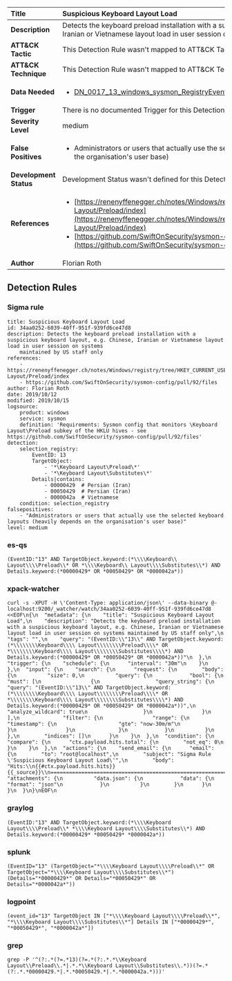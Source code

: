 | Title                    | Suspicious Keyboard Layout Load       |
|:-------------------------|:------------------|
| **Description**          | Detects the keyboard preload installation with a suspicious keyboard layout, e.g. Chinese, Iranian or Vietnamese layout load in user session on systems maintained by US staff only |
| **ATT&amp;CK Tactic**    |   This Detection Rule wasn't mapped to ATT&amp;CK Tactic yet  |
| **ATT&amp;CK Technique** |  This Detection Rule wasn't mapped to ATT&amp;CK Technique yet  |
| **Data Needed**          | <ul><li>[DN_0017_13_windows_sysmon_RegistryEvent](../Data_Needed/DN_0017_13_windows_sysmon_RegistryEvent.md)</li></ul>  |
| **Trigger**              |  There is no documented Trigger for this Detection Rule yet  |
| **Severity Level**       | medium |
| **False Positives**      | <ul><li>Administrators or users that actually use the selected keyboard layouts (heavily depends on the organisation's user base)</li></ul>  |
| **Development Status**   |  Development Status wasn't defined for this Detection Rule yet  |
| **References**           | <ul><li>[https://renenyffenegger.ch/notes/Windows/registry/tree/HKEY_CURRENT_USER/Keyboard-Layout/Preload/index](https://renenyffenegger.ch/notes/Windows/registry/tree/HKEY_CURRENT_USER/Keyboard-Layout/Preload/index)</li><li>[https://github.com/SwiftOnSecurity/sysmon-config/pull/92/files](https://github.com/SwiftOnSecurity/sysmon-config/pull/92/files)</li></ul>  |
| **Author**               | Florian Roth |


## Detection Rules

### Sigma rule

```
title: Suspicious Keyboard Layout Load
id: 34aa0252-6039-40ff-951f-939fd6ce47d8
description: Detects the keyboard preload installation with a suspicious keyboard layout, e.g. Chinese, Iranian or Vietnamese layout load in user session on systems
    maintained by US staff only
references:
    - https://renenyffenegger.ch/notes/Windows/registry/tree/HKEY_CURRENT_USER/Keyboard-Layout/Preload/index
    - https://github.com/SwiftOnSecurity/sysmon-config/pull/92/files
author: Florian Roth
date: 2019/10/12
modified: 2019/10/15
logsource:
    product: windows
    service: sysmon
    definition: 'Requirements: Sysmon config that monitors \Keyboard Layout\Preload subkey of the HKLU hives - see https://github.com/SwiftOnSecurity/sysmon-config/pull/92/files'
detection:
    selection_registry:
        EventID: 13
        TargetObject: 
            - '*\Keyboard Layout\Preload\*'
            - '*\Keyboard Layout\Substitutes\*'
        Details|contains:
            - 00000429  # Persian (Iran)
            - 00050429  # Persian (Iran)
            - 0000042a  # Vietnamese
    condition: selection_registry
falsepositives:
    - "Administrators or users that actually use the selected keyboard layouts (heavily depends on the organisation's user base)"
level: medium

```





### es-qs
    
```
(EventID:"13" AND TargetObject.keyword:(*\\\\Keyboard\\ Layout\\\\Preload\\* OR *\\\\Keyboard\\ Layout\\\\Substitutes\\*) AND Details.keyword:(*00000429* OR *00050429* OR *0000042a*))
```


### xpack-watcher
    
```
curl -s -XPUT -H \'Content-Type: application/json\' --data-binary @- localhost:9200/_watcher/watch/34aa0252-6039-40ff-951f-939fd6ce47d8 <<EOF\n{\n  "metadata": {\n    "title": "Suspicious Keyboard Layout Load",\n    "description": "Detects the keyboard preload installation with a suspicious keyboard layout, e.g. Chinese, Iranian or Vietnamese layout load in user session on systems maintained by US staff only",\n    "tags": "",\n    "query": "(EventID:\\"13\\" AND TargetObject.keyword:(*\\\\\\\\Keyboard\\\\ Layout\\\\\\\\Preload\\\\* OR *\\\\\\\\Keyboard\\\\ Layout\\\\\\\\Substitutes\\\\*) AND Details.keyword:(*00000429* OR *00050429* OR *0000042a*))"\n  },\n  "trigger": {\n    "schedule": {\n      "interval": "30m"\n    }\n  },\n  "input": {\n    "search": {\n      "request": {\n        "body": {\n          "size": 0,\n          "query": {\n            "bool": {\n              "must": [\n                {\n                  "query_string": {\n                    "query": "(EventID:\\"13\\" AND TargetObject.keyword:(*\\\\\\\\Keyboard\\\\ Layout\\\\\\\\Preload\\\\* OR *\\\\\\\\Keyboard\\\\ Layout\\\\\\\\Substitutes\\\\*) AND Details.keyword:(*00000429* OR *00050429* OR *0000042a*))",\n                    "analyze_wildcard": true\n                  }\n                }\n              ],\n              "filter": {\n                "range": {\n                  "timestamp": {\n                    "gte": "now-30m/m"\n                  }\n                }\n              }\n            }\n          }\n        },\n        "indices": []\n      }\n    }\n  },\n  "condition": {\n    "compare": {\n      "ctx.payload.hits.total": {\n        "not_eq": 0\n      }\n    }\n  },\n  "actions": {\n    "send_email": {\n      "email": {\n        "to": "root@localhost",\n        "subject": "Sigma Rule \'Suspicious Keyboard Layout Load\'",\n        "body": "Hits:\\n{{#ctx.payload.hits.hits}}{{_source}}\\n================================================================================\\n{{/ctx.payload.hits.hits}}",\n        "attachments": {\n          "data.json": {\n            "data": {\n              "format": "json"\n            }\n          }\n        }\n      }\n    }\n  }\n}\nEOF\n
```


### graylog
    
```
(EventID:"13" AND TargetObject.keyword:(*\\\\Keyboard Layout\\\\Preload\\* *\\\\Keyboard Layout\\\\Substitutes\\*) AND Details.keyword:(*00000429* *00050429* *0000042a*))
```


### splunk
    
```
(EventID="13" (TargetObject="*\\\\Keyboard Layout\\\\Preload\\*" OR TargetObject="*\\\\Keyboard Layout\\\\Substitutes\\*") (Details="*00000429*" OR Details="*00050429*" OR Details="*0000042a*"))
```


### logpoint
    
```
(event_id="13" TargetObject IN ["*\\\\Keyboard Layout\\\\Preload\\*", "*\\\\Keyboard Layout\\\\Substitutes\\*"] Details IN ["*00000429*", "*00050429*", "*0000042a*"])
```


### grep
    
```
grep -P '^(?:.*(?=.*13)(?=.*(?:.*.*\\Keyboard Layout\\Preload\\.*|.*.*\\Keyboard Layout\\Substitutes\\.*))(?=.*(?:.*.*00000429.*|.*.*00050429.*|.*.*0000042a.*)))'
```



